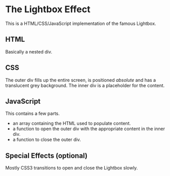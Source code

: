 # The Lightbox Effect

This is a HTML/CSS/JavaScript implementation of the famous Lightbox.

## HTML
Basically a nested div.

## CSS
The outer div fills up the entire screen, is positioned *absolute* and has a translucent grey background. The inner div is a placeholder for the content.

## JavaScript
This contains a few parts.
- an array containing the HTML used to populate content.
- a function to open the outer div with the appropriate content in the inner div.
- a function to close the outer div.

## Special Effects (optional)
Mostly CSS3 transitions to open and close the Lightbox slowly.
